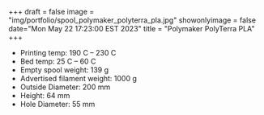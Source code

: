 +++
draft = false
image = "img/portfolio/spool_polymaker_polyterra_pla.jpg"
showonlyimage = false
date="Mon May 22 17:23:00 EST 2023"
title = "Polymaker PolyTerra PLA"
+++

* Printing temp: 190 C – 230 C
* Bed temp: 25 C – 60 C
* Empty spool weight: 139 g
* Advertised filament weight: 1000 g
* Outside Diameter: 200 mm
* Height: 64 mm
* Hole Diameter: 55 mm
<!--more-->
